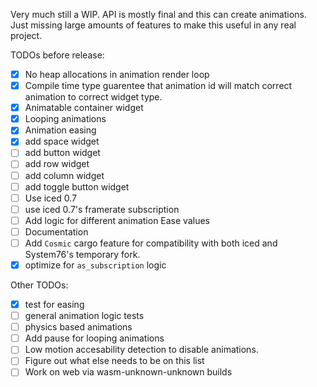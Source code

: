 Very much still a WIP. API is mostly final and this can create animations. Just missing large amounts of features to make this useful in any real project.

TODOs before release:
- [x] No heap allocations in animation render loop
- [x] Compile time type guarentee that animation id will match correct animation to correct widget type.
- [x] Animatable container widget
- [x] Looping animations
- [x] Animation easing
- [x] add space widget
- [ ] add button widget
- [ ] add row widget
- [ ] add column widget
- [ ] add toggle button widget
- [ ] Use iced 0.7
- [ ] use iced 0.7's framerate subscription
- [ ] Add logic for different animation Ease values
- [ ] Documentation
- [ ] Add `Cosmic` cargo feature for compatibility with both iced and System76's temporary fork.
- [x] optimize for `as_subscription` logic

Other TODOs:
- [x] test for easing
- [ ] general animation logic tests
- [ ] physics based animations
- [ ] Add pause for looping animations
- [ ] Low motion accesability detection to disable animations.
- [ ] Figure out what else needs to be on this list
- [ ] Work on web via wasm-unknown-unknown builds
